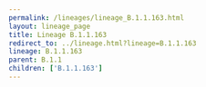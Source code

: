 ```yaml
---
permalink: /lineages/lineage_B.1.1.163.html
layout: lineage_page
title: Lineage B.1.1.163
redirect_to: ../lineage.html?lineage=B.1.1.163
lineage: B.1.1.163
parent: B.1.1
children: ['B.1.1.163']
---
```

